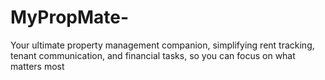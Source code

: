 # MyPropMate-
Your ultimate property management companion, simplifying rent tracking, tenant communication, and financial tasks, so you can focus on what matters most
